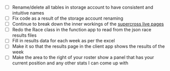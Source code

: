 - [ ] Rename/delete all tables in storage account to have consistent and intuitive names
- [ ] Fix code as a result of the storage account renaming
- [ ] Continue to break down the inner workings of the [supercross live pages](Supercross-Live.md)
- [ ] Redo the Race class in the function app to read from the json race results files
- [ ] Fill in results data for each week as per the excel
- [ ] Make it so that the results page in the client app shows the results of the week
- [ ] Make the area to the right of your roster show a panel that has your current position and any other stats I can come up with